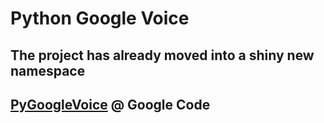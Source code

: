 Python Google Voice
=============

The project has already moved into a shiny new namespace
----------------------------------------------------

[PyGoogleVoice](http://code.google.com/p/pygooglevoice) @ Google Code
-------------------------------
